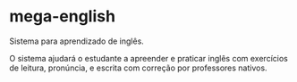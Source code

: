 # mega-english
Sistema para aprendizado de inglês.

O sistema ajudará o estudante a apreender e praticar inglês com
exercícios de leitura, pronúncia, e escrita com correção por professores nativos.

